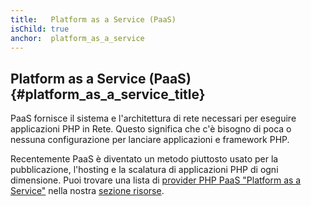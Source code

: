 ```yaml
---
title:   Platform as a Service (PaaS)
isChild: true
anchor:  platform_as_a_service
---
```


## Platform as a Service (PaaS) {#platform_as_a_service_title}

PaaS fornisce il sistema e l'architettura di rete necessari per eseguire
applicazioni PHP in Rete. Questo significa che c'è bisogno di poca o nessuna
configurazione per lanciare applicazioni e framework PHP.

Recentemente PaaS è diventato un metodo piuttosto usato per la pubblicazione,
l'hosting e la scalatura di applicazioni PHP di ogni dimensione. Puoi trovare
una lista di [provider PHP PaaS "Platform as a Service"](#php_paas_providers)
nella nostra [sezione risorse](#resources).